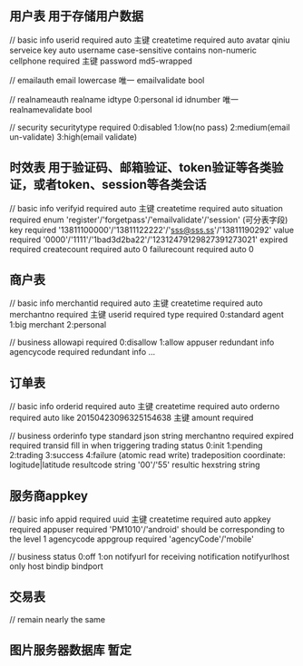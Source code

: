 ## 用户表 用于存储用户数据
// basic info
userid required auto 主键
createtime required auto
avatar qiniu serveice key auto
username case-sensitive contains non-numeric
cellphone required 主键
password md5-wrapped

// emailauth
email lowercase 唯一
emailvalidate bool

// realnameauth
realname
idtype 0:personal id
idnumber 唯一
realnamevalidate bool

// security
securitytype required 0:disabled 1:low(no pass) 2:medium(email un-validate) 3:high(email validate)



## 时效表 用于验证码、邮箱验证、token验证等各类验证，或者token、session等各类会话
// basic info
verifyid required auto 主键
createtime required auto
situation required enum 'register'/'forgetpass'/'emailvalidate'/'session'   (可分表字段)
key required '13811100000'/'13811122222'/'sss@sss.ss'/'13811190292'
value required '0000'/'1111'/'1bad3d2ba22'/'12312479129827391273021'
expired required
createcount required auto 0
failurecount required auto 0



## 商户表
// basic info
merchantid required auto 主键
createtime required auto
merchantno required 主键
userid required
type required 0:standard agent 1:big merchant 2:personal

// business
allowapi required 0:disallow 1:allow
appuser redundant info
agencycode required redundant info
...


## 订单表
// basic info
orderid required auto 主键
createtime required auto
orderno required auto like 20150423096325154638 主键
amount required

// business
orderinfo type standard json string
merchantno required
expired required
transid fill in when triggering trading
status 0:init 1:pending 2:trading 3:success 4:failure  (atomic read write)
tradeposition coordinate: logitude|latitude
resultcode string '00'/'55'
resultic hexstring string


## 服务商appkey
// basic info
appid required uuid 主键
createtime required auto
appkey required
appuser required 'PM1010'/'android' should be corresponding to the level 1 agencycode
appgroup required 'agencyCode'/'mobile'

// business
status 0:off 1:on
notifyurl for receiving notification
notifyurlhost only host
bindip
bindport

## 交易表
// remain nearly the same

## 图片服务器数据库 暂定







